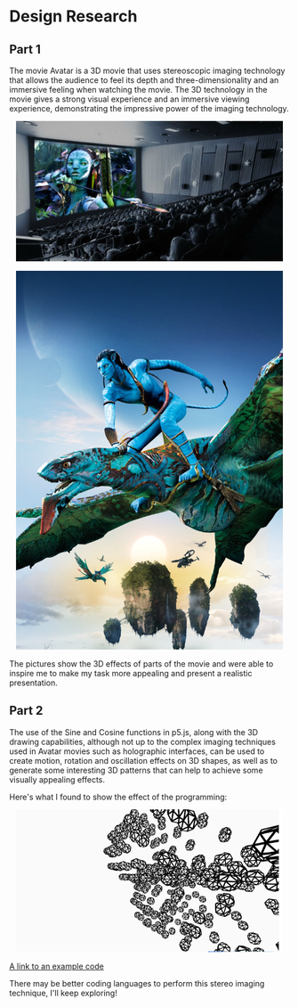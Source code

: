 # Design Research

## Part 1

The movie Avatar is a 3D movie that uses stereoscopic imaging technology that allows the audience to feel its depth and three-dimensionality and an immersive feeling when watching the movie. 
The 3D technology in the movie gives a strong visual experience and an immersive viewing experience, demonstrating the impressive power of the imaging technology.

<p align="center"><img src="readmeImages/Avatar.jpeg" width="480"\>
</p>

<p align="center"><img src="readmeImages/Avatar2.jpeg" width="480"\>
</p>


The pictures show the 3D effects of parts of the movie and were able to inspire me to make my task more appealing and present a realistic presentation.


## Part 2

The use of the Sine and Cosine functions in p5.js, along with the 3D drawing capabilities, although not up to the complex imaging techniques used in Avatar movies such as holographic interfaces, can be used to create motion, rotation and oscillation effects on 3D shapes, as well as to generate some interesting 3D patterns that can help to achieve some visually appealing effects.

Here's what I found to show the effect of the programming:

<p align="center"><img src="readmeImages/coding%20image.png" width="480"\>
</p>


[A link to an example code](https://p5js.org/zh-Hans/examples/3d-sine-cosine-in-3d.html)

There may be better coding languages to perform this stereo imaging technique, I'll keep exploring!







